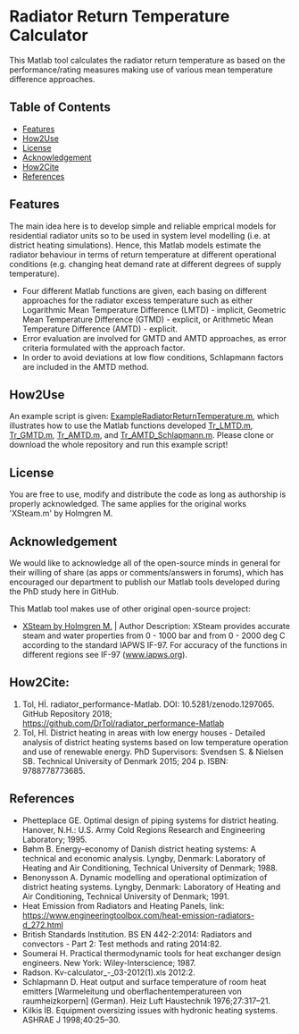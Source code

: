 # Radiator Return Temperature Calculator
This Matlab tool calculates the radiator return temperature as based on the performance/rating measures making use of various mean temperature difference approaches.  

## Table of Contents
- [Features](README.md#features)
- [How2Use](README.md#how2use)
- [License](README.md#license)
- [Acknowledgement](README.md#acknowledgement)
- [How2Cite](README.md#how2cite)
- [References](README.md#references)

## Features
The main idea here is to develop simple and reliable emprical models for residential radiator units so to be used in system level modelling (i.e. at district heating simulations). Hence, this Matlab models estimate the radiator behaviour in terms of return temperature at different operational conditions (e.g. changing heat demand rate at different degrees of supply temperature).

- Four different Matlab functions are given, each basing on different approaches for the radiator excess temperature such as either Logarithmic Mean Temperature Difference (LMTD) - implicit, Geometric Mean Temperature Difference (GTMD) - explicit, or Arithmetic Mean Temperature Difference (AMTD) - explicit.
- Error evaluation are involved for GMTD and AMTD approaches, as error criteria formulated with the approach factor. 
- In order to avoid deviations at low flow conditions, Schlapmann factors are included in the AMTD method.

## How2Use
An example script is given: [ExampleRadiatorReturnTemperature.m](https://github.com/DrTol/radiator_performance-Matlab/blob/master/ExampleRadiatorReturnTemperature.m), which illustrates how to use the Matlab functions developed [Tr_LMTD.m](https://github.com/DrTol/radiator_performance-Matlab/blob/master/Tr_LMTD.m), [Tr_GMTD.m](https://github.com/DrTol/radiator_performance-Matlab/blob/master/Tr_GMTD.m), [Tr_AMTD.m](https://github.com/DrTol/radiator_performance-Matlab/blob/master/Tr_AMTD.m), and [Tr_AMTD_Schlapmann.m](https://github.com/DrTol/radiator_performance-Matlab/blob/master/Tr_AMTD_Schlapmann.m). Please clone or download the whole repository and run this example script! 

## License
You are free to use, modify and distribute the code as long as authorship is properly acknowledged. The same applies for the original works 'XSteam.m' by Holmgren M. 

## Acknowledgement 
We would like to acknowledge all of the open-source minds in general for their willing of share (as apps or comments/answers in forums), which has encouraged our department to publish our Matlab tools developed during the PhD study here in GitHub.

This Matlab tool makes use of other original open-source project: 
- [XSteam by Holmgren M.](https://nl.mathworks.com/matlabcentral/fileexchange/9817-x-steam--thermodynamic-properties-of-water-and-steam) | Author Description: XSteam provides accurate steam and water properties from 0 - 1000 bar and from 0 - 2000 deg C according to the standard IAPWS IF-97. For accuracy of the functions in different regions see IF-97 (www.iapws.org).

## How2Cite:
1. Tol, Hİ. radiator_performance-Matlab. DOI: 10.5281/zenodo.1297065. GitHub Repository 2018; https://github.com/DrTol/radiator_performance-Matlab
2. Tol, Hİ. District heating in areas with low energy houses - Detailed analysis of district heating systems based on low temperature operation and use of renewable energy. PhD Supervisors: Svendsen S. & Nielsen SB. Technical University of Denmark 2015; 204 p. ISBN: 9788778773685.

## References
- Phetteplace GE. Optimal design of piping systems for district heating. Hanover, N.H.: U.S. Army Cold Regions Research and Engineering Laboratory; 1995.
- Bøhm B. Energy-economy of Danish district heating systems: A technical and economic analysis. Lyngby, Denmark: Laboratory of Heating and Air Conditioning, Technical University of Denmark; 1988.
- Benonysson A. Dynamic modelling and operational optimization of district heating systems. Lyngby, Denmark: Laboratory of Heating and Air Conditioning, Technical University of Denmark; 1991.
- Heat Emission from Radiators and Heating Panels, link: https://www.engineeringtoolbox.com/heat-emission-radiators-d_272.html
- British Standards Institution. BS EN 442-2:2014: Radiators and convectors - Part 2: Test methods and rating 2014:82.
- Soumerai H. Practical thermodynamic tools for heat exchanger design engineers. New York: Wiley-Interscience; 1987.
- Radson. Kv-calculator_-_03-2012(1).xls 2012:2.
- Schlapmann D. Heat output and surface temperature of room heat emitters [Warmeleitung und oberflachentemperatureen von raumheizkorpern] (German). Heiz Luft Haustechnik 1976;27:317–21.
- Kilkis İB. Equipment oversizing issues with hydronic heating systems. ASHRAE J 1998;40:25–30.
